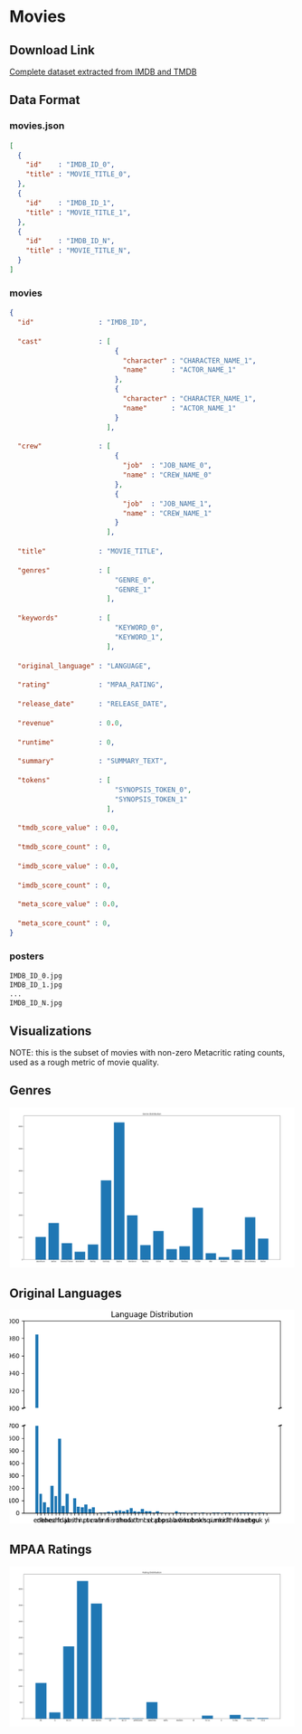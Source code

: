 # Movies

## Download Link

[Complete dataset extracted from IMDB and TMDB][1]

[1]: https://s3.us-east-2.amazonaws.com/cinema-pop-complete/data.tar

## Data Format

### movies.json

```json
[
  {
    "id"    : "IMDB_ID_0",
    "title" : "MOVIE_TITLE_0",
  },
  {
    "id"    : "IMDB_ID_1",
    "title" : "MOVIE_TITLE_1",
  },
  {
    "id"    : "IMDB_ID_N",
    "title" : "MOVIE_TITLE_N",
  }
]
```

### movies

```json
{
  "id"                : "IMDB_ID",

  "cast"              : [
                          {
                            "character" : "CHARACTER_NAME_1",
                            "name"      : "ACTOR_NAME_1"
                          },
                          {
                            "character" : "CHARACTER_NAME_1",
                            "name"      : "ACTOR_NAME_1"
                          }
                        ],

  "crew"              : [
                          {
                            "job"  : "JOB_NAME_0",
                            "name" : "CREW_NAME_0"
                          },
                          {
                            "job"  : "JOB_NAME_1",
                            "name" : "CREW_NAME_1"
                          }
                        ],

  "title"             : "MOVIE_TITLE",

  "genres"            : [
                          "GENRE_0",
                          "GENRE_1"
                        ],

  "keywords"          : [
                          "KEYWORD_0",
                          "KEYWORD_1",
                        ],

  "original_language" : "LANGUAGE",

  "rating"            : "MPAA_RATING",

  "release_date"      : "RELEASE_DATE",

  "revenue"           : 0.0,

  "runtime"           : 0,

  "summary"           : "SUMMARY_TEXT",

  "tokens"            : [
                          "SYNOPSIS_TOKEN_0",
                          "SYNOPSIS_TOKEN_1"
                        ],

  "tmdb_score_value" : 0.0,

  "tmdb_score_count" : 0,

  "imdb_score_value" : 0.0,

  "imdb_score_count" : 0,

  "meta_score_value" : 0.0,

  "meta_score_count" : 0,
}
```

### posters

```
IMDB_ID_0.jpg
IMDB_ID_1.jpg
...
IMDB_ID_N.jpg
```

## Visualizations

NOTE: this is the subset of movies with non-zero Metacritic rating counts, used as a rough metric of movie quality.

## Genres

![Genre distribution](/resources/genres.png)

## Original Languages

![Language distribution](/resources/languages.png)

## MPAA Ratings

![Rating distribution](/resources/ratings.png)
